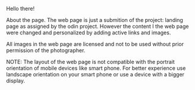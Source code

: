 Hello there!
 
 About the page.
  The web page is just a submition of the project: landing page as assigned by the odin project. However the content I the web page were changed and personalized by adding active links and images.
  
 All images in the web page are licensed and not to be used without prior permission of the photographer.

 NOTE: The layout of the web page is not compatible with the portrait orientation of mobile devices like smart phone. For better experience use landscape orientation on your smart phone or use a device with a bigger display.